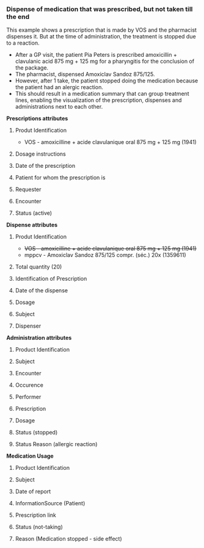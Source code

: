 ### Dispense of medication that was prescribed, but not taken till the end

This example shows a prescription that is made by VOS and the pharmacist dispenses it. But at the time of administration, the treatment is stopped due to a reaction.

* After a GP visit, the patient Pia Peters is prescribed amoxicillin + clavulanic acid 875 mg + 125 mg for a pharyngitis for the conclusion of the package.
* The pharmacist, dispensed Amoxiclav Sandoz 875/125.
* However, after 1 take, the patient stopped doing the medication because the patient had an alergic reaction. 
* This should result in a medication summary that can group treatment lines, enabling the visualization of the prescription, dispenses and administrations next to each other.

**Prescriptions attributes**
1. Produt Identification

    * VOS - amoxicilline + acide clavulanique oral 875 mg + 125 mg (1941)
2. Dosage instructions
   
3. Date of the prescription

4. Patient for whom the prescription is

5. Requester

6. Encounter

7. Status (active)


**Dispense attributes**
1. Produt Identification
    * ~~VOS - amoxicilline + acide clavulanique oral 875 mg + 125 mg (1941)~~
    * mppcv - Amoxiclav Sandoz 875/125 compr. (séc.) 20x (1359611)
  
2. Total quantity (20)

3. Identification of Prescription 

4. Date of the dispense

5. Dosage

6. Subject

7. Dispenser 


**Administration attributes**
1. Product Identification
   
2. Subject
   
3. Encounter
   
4. Occurence
   
5. Performer
   
6. Prescription
   
7. Dosage
   
8. Status (stopped)

9.  Status Reason (allergic reaction)

**Medication Usage**
1. Product Identification

2. Subject
   
3. Date of report
   
4. InformationSource (Patient)
   
5. Prescription link

6. Status (not-taking)
   
7. Reason (Medication stopped - side effect)
   
